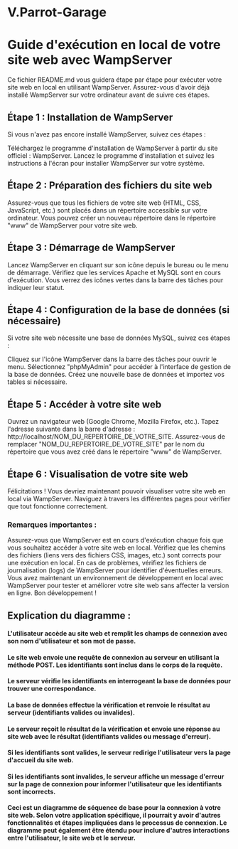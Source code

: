 # V.Parrot-Garage
# Guide d'exécution en local de votre site web avec WampServer
Ce fichier README.md vous guidera étape par étape pour exécuter votre site web en local en utilisant WampServer. Assurez-vous d'avoir déjà installé WampServer sur votre ordinateur avant de suivre ces étapes.

## Étape 1 : Installation de WampServer
Si vous n'avez pas encore installé WampServer, suivez ces étapes :

Téléchargez le programme d'installation de WampServer à partir du site officiel : WampServer.
Lancez le programme d'installation et suivez les instructions à l'écran pour installer WampServer sur votre système.

## Étape 2 : Préparation des fichiers du site web
Assurez-vous que tous les fichiers de votre site web (HTML, CSS, JavaScript, etc.) sont placés dans un répertoire accessible sur votre ordinateur. Vous pouvez créer un nouveau répertoire dans le répertoire "www" de WampServer pour votre site web.

## Étape 3 : Démarrage de WampServer
Lancez WampServer en cliquant sur son icône depuis le bureau ou le menu de démarrage.
Vérifiez que les services Apache et MySQL sont en cours d'exécution. Vous verrez des icônes vertes dans la barre des tâches pour indiquer leur statut.

## Étape 4 : Configuration de la base de données (si nécessaire)
Si votre site web nécessite une base de données MySQL, suivez ces étapes :

Cliquez sur l'icône WampServer dans la barre des tâches pour ouvrir le menu.
Sélectionnez "phpMyAdmin" pour accéder à l'interface de gestion de la base de données.
Créez une nouvelle base de données et importez vos tables si nécessaire.

## Étape 5 : Accéder à votre site web
Ouvrez un navigateur web (Google Chrome, Mozilla Firefox, etc.).
Tapez l'adresse suivante dans la barre d'adresse : http://localhost/NOM_DU_REPERTOIRE_DE_VOTRE_SITE.
Assurez-vous de remplacer "NOM_DU_REPERTOIRE_DE_VOTRE_SITE" par le nom du répertoire que vous avez créé dans le répertoire "www" de WampServer.

## Étape 6 : Visualisation de votre site web
Félicitations ! Vous devriez maintenant pouvoir visualiser votre site web en local via WampServer. Naviguez à travers les différentes pages pour vérifier que tout fonctionne correctement.

### Remarques importantes :
Assurez-vous que WampServer est en cours d'exécution chaque fois que vous souhaitez accéder à votre site web en local.
Vérifiez que les chemins des fichiers (liens vers des fichiers CSS, images, etc.) sont corrects pour une exécution en local.
En cas de problèmes, vérifiez les fichiers de journalisation (logs) de WampServer pour identifier d'éventuelles erreurs.
Vous avez maintenant un environnement de développement en local avec WampServer pour tester et améliorer votre site web sans affecter la version en ligne. Bon développement !

## Explication du diagramme :

#### L'utilisateur accède au site web et remplit les champs de connexion avec son nom d'utilisateur et son mot de passe.
#### Le site web envoie une requête de connexion au serveur en utilisant la méthode POST. Les identifiants sont inclus dans le corps de la requête.
#### Le serveur vérifie les identifiants en interrogeant la base de données pour trouver une correspondance.
#### La base de données effectue la vérification et renvoie le résultat au serveur (identifiants valides ou invalides).
#### Le serveur reçoit le résultat de la vérification et envoie une réponse au site web avec le résultat (identifiants valides ou message d'erreur).
#### Si les identifiants sont valides, le serveur redirige l'utilisateur vers la page d'accueil du site web.
#### Si les identifiants sont invalides, le serveur affiche un message d'erreur sur la page de connexion pour informer l'utilisateur que les identifiants sont incorrects.
#### Ceci est un diagramme de séquence de base pour la connexion à votre site web. Selon votre application spécifique, il pourrait y avoir d'autres fonctionnalités et étapes impliquées dans le processus de connexion. Le diagramme peut également être étendu pour inclure d'autres interactions entre l'utilisateur, le site web et le serveur.
